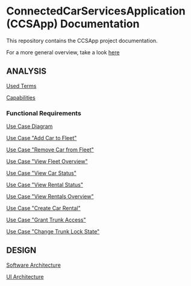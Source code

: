 # ConnectedCarServicesApplication (CCSApp) Documentation

This repository contains the CCSApp project documentation.

For a more general overview, take a look [here](https://github.com/ccsapp/.github)

## ANALYSIS

[Used Terms](pages/used_terms.md)

[Capabilities](pages/capabilities.md)

### Functional Requirements

[Use Case Diagram](pages/use_case_diagram.md)

[Use Case "Add Car to Fleet"](pages/use_case_add_car_to_fleet.md)

[Use Case "Remove Car from Fleet"](pages/use_case_remove_car_from_fleet.md)

[Use Case "View Fleet Overview"](pages/use_case_view_fleet_overview.md)

[Use Case "View Car Status"](pages/use_case_view_car_status.md)

[Use Case "View Rental Status"](pages/use_case_view_rental_status.md)

[Use Case "View Rentals Overview"](pages/use_case_view_rentals_overview.md)

[Use Case "Create Car Rental"](pages/use_case_create_car_rental.md)

[Use Case "Grant Trunk Access"](pages/use_case_grant_trunk_access.md)

[Use Case "Change Trunk Lock State"](pages/use_case_change_trunk_lock_state.md)

## DESIGN

[Software Architecture](pages/software_architecture.md)

[UI Architecture](pages/ui_architecture.md)
